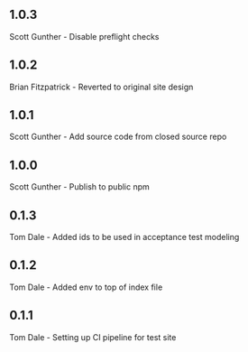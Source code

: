 ## 1.0.3

Scott Gunther - Disable preflight checks

## 1.0.2 

Brian Fitzpatrick - Reverted to original site design

## 1.0.1

Scott Gunther - Add source code from closed source repo

## 1.0.0

Scott Gunther - Publish to public npm

## 0.1.3

Tom Dale - Added ids to be used in acceptance test modeling

## 0.1.2

Tom Dale - Added env to top of index file

## 0.1.1

Tom Dale - Setting up CI pipeline for test site
